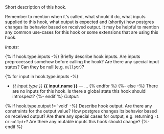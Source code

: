 Short description of this hook.

Remember to mention when it's called, what should it do, what inputs supplied to this hook,
what output is expected and (shortly) how postgres changes its behavior based on received output.
It may be helpful to mention any common use-cases for this hook or some
extensions that are using this hook.

*Inputs:*

{% if hook.type.inputs -%}
Briefly describe hook inputs. Are inputs preprocessed somehow before calling the hook?
Are there any special input states? Can they be null (e.g. `nullptr`)?

{% for input in hook.type.inputs -%}
* <i>{{ input.type }}</i> <b>{{ input.name }}</b> — ...
{% endfor %}
{%- else -%}
There are no inputs for this hook. Is there a global state this hook should introspect?
{%- endif %}
*Output:*

{% if hook.type.output != 'void' -%}
Describe hook output. Are there any constraints for the output value?
How postgres changes its behavior based on received output?
Are there any special cases for output, e.g. returning `-1` or `nullptr`?
Are there any mutable inputs this hook should change?
{%- endif %}

